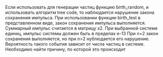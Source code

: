 Если использовать для генерации частиц функцию birth_random, и использовать алгоритм tree code, то наблюдается нарушение закона сохранения импульса.
При использовании функции birth_test в представленном виде, закон сохранения импульса выполняется.
Суммарный импульс считается в матрицу x2. При выбранной системе единиц, импульс системы должен быть в пределах e-13
При n=2 закон сохранения выполняется, но при n>2 нублюдается его нарушение. Вероятность такого события зависит от числа частиц в системе.
Необходимо найти причину, по которой это происходит
